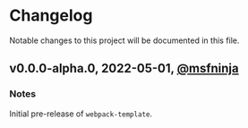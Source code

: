 # Changelog

Notable changes to this project will be documented in this file.

## v0.0.0-alpha.0, 2022-05-01, [@msfninja](https://github.com/msfninja)

### Notes

Initial pre-release of `webpack-template`.
